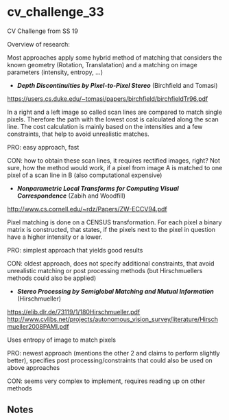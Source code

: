 # cv_challenge_33
CV Challenge from SS 19

Overview of research:

Most approaches apply some hybrid method of matching that considers the known geometry (Rotation, Translatation) and a matching 
on image parameters (intensity, entropy, ...)

- ***Depth Discontinuities by Pixel-to-Pixel Stereo*** (Birchfield and Tomasi)

https://users.cs.duke.edu/~tomasi/papers/birchfield/birchfieldTr96.pdf

In a right and a left image so called scan lines are compared to match single pixels. 
Therefore the path with the lowest cost is calculated along the scan line. 
The cost calculation is mainly based on the intensities and a few constraints, that help
to avoid unrealistic matches. 

PRO: easy approach, fast

CON: how to obtain these scan lines, it requires rectified images, right? Not sure, how the
method would work, if a pixel from image A is matched to one pixel of a scan line in B (also computational expensive)


- ***Nonparametric Local Transforms for Computing Visual Correspondence*** (Zabih and Woodfill)

http://www.cs.cornell.edu/~rdz/Papers/ZW-ECCV94.pdf

Pixel matching is done on a CENSUS transformation. For each pixel a binary matrix is constructed, that states, if the
pixels next to the pixel in question have a higher intensity or a lower. 

PRO: simplest approach that yields good results

CON: oldest approach, does not specify additional constraints, that avoid unrealistic matching or post processing methods
(but Hirschmuellers methods could also be applied)


- ***Stereo Processing by Semiglobal Matching and Mutual Information*** (Hirschmueller)

https://elib.dlr.de/73119/1/180Hirschmueller.pdf
http://www.cvlibs.net/projects/autonomous_vision_survey/literature/Hirschmueller2008PAMI.pdf


Uses entropy of image to match pixels

PRO: newest approach (mentions the other 2 and claims to perform slightly better), specifies post processing/constraints that could
also be used on above approaches

CON: seems very complex to implement, requires reading up on other methods




## Notes
